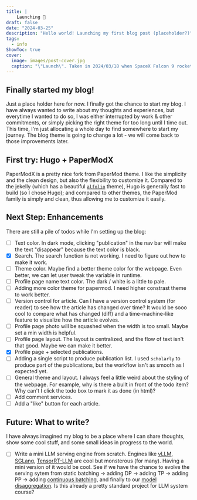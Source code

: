 ```yaml
---
title: |
    Launching 🚀
draft: false
date: "2024-03-25"
description: "Hello world! Launching my first blog post (placeholder?)"
tags:
  - info
ShowToc: true
cover:
  image: images/post-cover.jpg
  caption: "\"Launch\". Taken in 2024/03/18 when SpaceX Falcon 9 rocket launches. Credit: @GindaChen"
---
```


## Finally started my blog!
Just a place holder here for now. I finally got the chance to start my blog. I have always wanted to write about my thoughts and experiences, but everytime I wanted to do so, I was either interrupted by work & other commitments, or simply picking the right theme for too long until I time out. This time, I'm just allocating a whole day to find somewhere to start my journey. The blog theme is going to change a lot - we will come back to those improvements later.


## First try: Hugo + PaperModX
PaperModX is a pretty nice fork from PaperMod theme. I like the simplicity and the clean design, but also the flexibility to customize it. Compared to the jekelly (which has a beautiful [`alfolio`](https://github.com/alshedivat/al-folio) theme), Hugo is generally fast to build (so I chose Hugo); and compared to other themes, the PaperMod family is simply and clean, thus allowing me to customize it easily. 

## Next Step: Enhancements
There are still a pile of todos while I'm setting up the blog:
- [ ] Text color. In dark mode, clicking "publication" in the nav bar will make the text "disappear" because the text color is black.
- [x] Search. The search function is not working. I need to figure out how to make it work.
- [ ] Theme color. Maybe find a better theme color for the webpage. Even better, we can let user tweak the variable in runtime.
- [ ] Profile page name text color. The dark / white is a little to pale. 
- [ ] Adding more color theme for papermod. I need higher constrast theme to work better.
- [ ] Version control for article. Can I have a version control system (for reader) to see how the article has changed over time? It would be sooo cool to compare what has changed (diff) and a time-machine-like feature to visualize how the article evolves.
- [ ] Profile page photo will be squashed when the width is too small. Maybe set a min width is helpful.
- [ ] Profile page layout. The layout is centralized, and the flow of text isn't that good. Maybe we can make it better.
- [x] Profile page + selected publications. 
- [ ] Adding a single script to produce publication list. I used `scholarly` to produce part of the publications, but the workflow isn't as smooth as I expected yet.
- [ ] General theme and layout. I always feel a little weird about the styling of the webpage. For example, why is there a bullt in front of the todo item? Why can't I click the todo box to mark it as done (in html)? 
- [ ] Add comment services.
- [ ] Add a "like" button for each article.

## Future: What to write?

I have always imagined my blog to be a place where I can share thoughts, show some cool stuff, and some small ideas in progress to the world. 
- [ ] Write a mini LLM serving engine from scratch. Engines like [vLLM](https://vllm.ai/), [SGLang](https://lmsys.org/blog/2024-01-17-sglang/), [TensorRT-LLM](https://github.com/NVIDIA/TensorRT-LLM) are cool but monsterous (for many). Having a mini version of it would be cool. See if we have the chance to evolve the serving sytem from static batching -> adding DP -> adding TP -> adding PP -> adding [continuous batching](https://www.anyscale.com/blog/continuous-batching-llm-inference), and finally to our [model disaggregation](https://hao-ai-lab.github.io/blogs/distserve/). Is this already a pretty standard project for LLM system course?